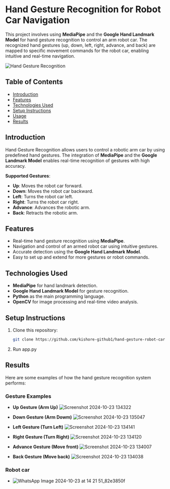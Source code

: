 # Hand Gesture Recognition for Robot Car Navigation

This project involves using **MediaPipe** and the **Google Hand Landmark Model** for hand gesture recognition to control an arm robot car. The recognized hand gestures (up, down, left, right, advance, and back) are mapped to specific movement commands for the robot car, enabling intuitive and real-time navigation.

![Hand Gesture Recognition](https://github.com/user-attachments/assets/447f93a0-946d-4367-8afc-2388db628aa1)
 <!-- Replace with the actual image URL -->

## Table of Contents
- [Introduction](#introduction)
- [Features](#features)
- [Technologies Used](#technologies-used)
- [Setup Instructions](#setup-instructions)
- [Usage](#usage)
- [Results](#results)

## Introduction
Hand Gesture Recognition allows users to control a robotic arm car by using predefined hand gestures. The integration of **MediaPipe** and the **Google Landmark Model** enables real-time recognition of gestures with high accuracy. 

**Supported Gestures**:
- **Up**: Moves the robot car forward.
- **Down**: Moves the robot car backward.
- **Left**: Turns the robot car left.
- **Right**: Turns the robot car right.
- **Advance**: Advances the robotic arm.
- **Back**: Retracts the robotic arm.

## Features
- Real-time hand gesture recognition using **MediaPipe**.
- Navigation and control of an armed robot car using intuitive gestures.
- Accurate detection using the **Google Hand Landmark Model**.
- Easy to set up and extend for more gestures or robot commands.

## Technologies Used
- **MediaPipe** for hand landmark detection.
- **Google Hand Landmark Model** for gesture recognition.
- **Python** as the main programming language.
- **OpenCV** for image processing and real-time video analysis.

## Setup Instructions
1. Clone this repository:
   ```bash
   git clone https://github.com/kishore-github1/hand-gesture-robot-car.git
2. Run app.py

## Results
Here are some examples of how the hand gesture recognition system performs:

### Gesture Examples
- **Up Gesture (Arm Up)**
  ![Screenshot 2024-10-23 134322](https://github.com/user-attachments/assets/77800b17-8f57-445d-b8e0-066cc9e20adf)
 <!-- Replace with the actual image URL -->
  
- **Down Gesture (Arm Dowm)**
  ![Screenshot 2024-10-23 135047](https://github.com/user-attachments/assets/10f39857-8deb-47f6-b53d-10131da2552e)
 <!-- Replace with the actual image URL -->

- **Left Gesture (Turn Left)**
  ![Screenshot 2024-10-23 134141](https://github.com/user-attachments/assets/80d59b5b-858e-422f-ac7f-ee859044e129)
 <!-- Replace with the actual image URL -->

- **Right Gesture (Turn Right)**
  ![Screenshot 2024-10-23 134120](https://github.com/user-attachments/assets/abe10c0d-e2b5-40a5-b109-814d6a98e6f4)
 <!-- Replace with the actual image URL -->

- **Advance Gesture (Move front)**
  ![Screenshot 2024-10-23 134007](https://github.com/user-attachments/assets/7ce7855f-b285-4e1d-a24d-77a9d2136776)
 <!-- Replace with the actual image URL -->

- **Back Gesture (Move back)**
  ![Screenshot 2024-10-23 134038](https://github.com/user-attachments/assets/4f033b0d-1a1e-4fa0-a287-48d1900d905e)
 <!-- Replace with the actual image URL -->

### Robot car
- ![WhatsApp Image 2024-10-23 at 14 21 51_82e3850f](https://github.com/user-attachments/assets/c684309b-5acc-4276-b57d-a2d4304373f5)

